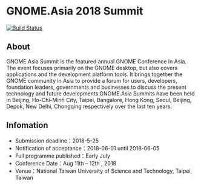 # GNOME.Asia 2018 Summit
[![Build Status](https://www.travis-ci.org/GNOME-Asia/2018.gnome.asia.svg?branch=master)](https://www.travis-ci.org/GNOME-Asia/2018.gnome.asia)

## About 

GNOME.Asia Summit is the featured annual GNOME Conference in Asia. The event focuses primarily on the GNOME desktop, but also covers applications and the development platform tools. It brings together the GNOME community in Asia to provide a forum for users, developers, foundation leaders, governments and businesses to discuss the present technology and future developments.GNOME.Asia Summits have been held in Beijing, Ho-Chi-Minh City, Taipei, Bangalore, Hong Kong, Seoul, Beijing, Depok, New Delhi, Chongqing respectively over the last ten years.

## Infomation

* Submission deadline：2018-5-25
* Notification of acceptance：2018-06-01 until 2018-06-05
* Full programme published：Early July
* Conference Date：Aug 11th – 12th , 2018
* Venue：National Taiwan University of Science and Technology, Taipei, Taiwan
